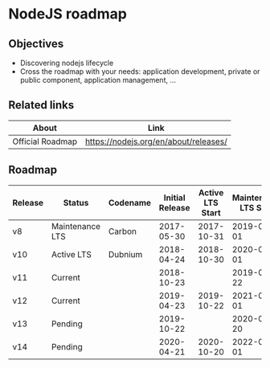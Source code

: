 # NodeJS roadmap

## Objectives

* Discovering nodejs lifecycle
* Cross the roadmap with your needs: application development, private or public component, application management, ...

## Related links

About            | Link
---------------- | ----
Official Roadmap | https://nodejs.org/en/about/releases/

## Roadmap

Release | Status          | Codename | Initial Release | Active LTS Start | Maintenance LTS Start | End-of-life
------- | --------------- | -------- | --------------- | ---------------- | --------------------- | -----------
v8      | Maintenance LTS | Carbon   | 2017-05-30      | 2017-10-31       |	2019-01-01            |	2019-12-31
v10     | Active LTS      |	Dubnium  | 2018-04-24      | 2018-10-30       |	2020-04-01            |	2021-04-01
v11     | Current         |          | 2018-10-23      |                  | 2019-04-22            |	2019-06-01
v12     | Current         | 	     | 2019-04-23      | 2019-10-22       |	2021-04-01            |	2022-04-01
v13     | Pending         |	         | 2019-10-22      |                  | 2020-04-20            |	2020-06-01
v14     | Pending         |	         | 2020-04-21      | 2020-10-20       |	2022-04-01            |	2023-04-01
